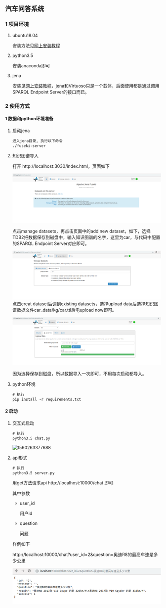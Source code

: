 ## 汽车问答系统

### 1 项目环境

1. ubuntu18.04

   安装方法见[网上安装教程](https://baijiahao.baidu.com/s?id=1616490790245132419&wfr=spider&for=pc)

2. python3.5

   安装anaconda即可

3. jena

   安装见[网上安装教程](http://www.ljlovelyforever.com/2019/04/25/jena%E7%9A%84%E5%AE%89%E8%A3%85%E5%92%8C%E4%BB%8B%E7%BB%8D/)，jena和Virtuoso只是一个载体，后面使用都是通过调用SPARQL Endpoint Server的接口而已。

### 2 使用方式

#### 1 数据和python环境准备

1. 启动jena

   ```shell
   进入jena目录, 执行以下命令
   ./fuseki-server
   ```

2. 知识图谱导入

   打开 http://localhost:3030/index.html，页面如下

   ![1560262174466](images/1560262174466.png)

   点击manage datasets，再点击页面中的add new dataset，如下，选择TDB2把数据保存到磁盘中，输入知识图谱的名字，这里为car，与代码中配置的SPARQL Endpoint Server对应即可。

   ![1560262307113](images/1560262307113.png)点击creat dataset后调到existing datasets，选择upload data后选择知识图谱数据文件car_data/kg/car.ttl后电upload now即可。

   ![1560262643340](images/1560262643340.png)

   因为选择保存到磁盘，所以数据导入一次即可，不用每次启动都导入。

3. python环境

   ```shell
   # 执行
   pip install -r requirements.txt
   ```


#### 2 启动

1. 交互式启动

   ```shell
   # 执行
   python3.5 chat.py
   ```

   ![1560263377688](/home/guang/.config/Typora/typora-user-images/1560263377688.png)

2. api形式

   ```
   # 执行
   python3.5 server.py
   ```

   用get方法请求api http://localhost:10000/chat 即可

   其中参数

   + user_id

     用户id

   + question

     问题

   样例如下

   http://localhost:10000/chat?user_id=2&question=奥迪R8的最高车速是多少公里  

    

   ![1560266250601](images/1560266250601.png)